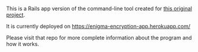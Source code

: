 This is a Rails app version of the command-line tool created for [this original project](https://github.com/markertmer/enigma).

It is currently deployed on https://enigma-encryption-app.herokuapp.com/

Please visit that repo for more complete information about the program and how it works.
